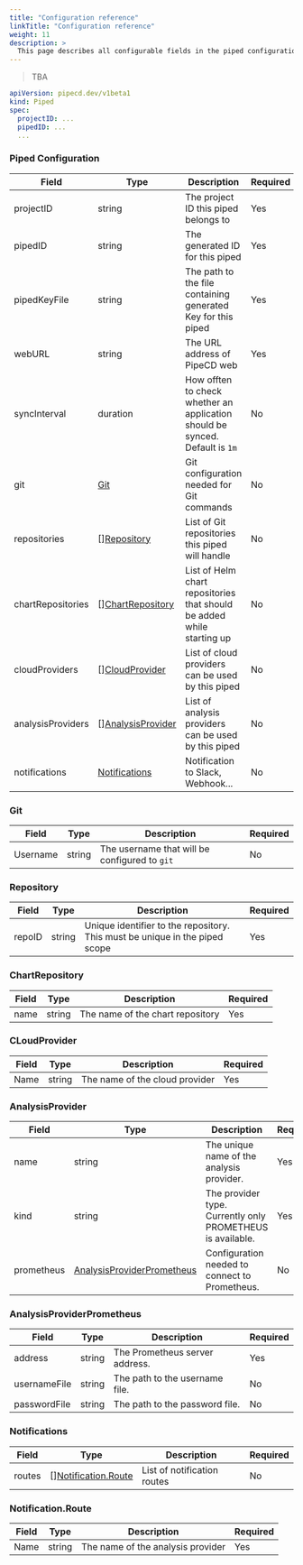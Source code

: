 ```yaml
---
title: "Configuration reference"
linkTitle: "Configuration reference"
weight: 11
description: >
  This page describes all configurable fields in the piped configuration.
---
```


> TBA

``` yaml
apiVersion: pipecd.dev/v1beta1
kind: Piped
spec:
  projectID: ...
  pipedID: ...
  ...
```

### Piped Configuration

| Field | Type | Description | Required |
|-|-|-|-|
| projectID | string | The project ID this piped belongs to | Yes |
| pipedID | string | The generated ID for this piped | Yes |
| pipedKeyFile | string | The path to the file containing generated Key for this piped | Yes |
| webURL | string | The URL address of PipeCD web | Yes |
| syncInterval | duration | How offten to check whether an application should be synced. Default is `1m` | No |
| git | [Git](/docs/operator-manual/piped/configuration-reference/#git) | Git configuration needed for Git commands  | No |
| repositories | [][Repository](/docs/operator-manual/piped/configuration-reference/#repository) | List of Git repositories this piped will handle | No |
| chartRepositories | [][ChartRepository](/docs/operator-manual/piped/configuration-reference/#chartrepository) | List of Helm chart repositories that should be added while starting up | No |
| cloudProviders | [][CloudProvider](/docs/operator-manual/piped/configuration-reference/#cloudprovider) | List of cloud providers can be used by this piped | No |
| analysisProviders | [][AnalysisProvider](/docs/operator-manual/piped/configuration-reference/#analysisprovider) | List of analysis providers can be used by this piped | No |
| notifications | [Notifications](/docs/operator-manual/piped/configuration-reference/#notifications) | Notification to Slack, Webhook... | No |

### Git

| Field | Type | Description | Required |
|-|-|-|-|
| Username | string | The username that will be configured to `git` | No |

### Repository

| Field | Type | Description | Required |
|-|-|-|-|
| repoID | string | Unique identifier to the repository. This must be unique in the piped scope | Yes |

### ChartRepository

| Field | Type | Description | Required |
|-|-|-|-|
| name | string | The name of the chart repository | Yes |

### CLoudProvider

| Field | Type | Description | Required |
|-|-|-|-|
| Name | string | The name of the cloud provider | Yes |

### AnalysisProvider

| Field | Type | Description | Required |
|-|-|-|-|
| name | string | The unique name of the analysis provider. | Yes |
| kind | string | The provider type. Currently only PROMETHEUS is available. | Yes |
| prometheus | [AnalysisProviderPrometheus](/docs/operator-manual/piped/configuration-reference/#analysisproviderprometheus) | Configuration needed to connect to Prometheus. | No |

### AnalysisProviderPrometheus
| Field | Type | Description | Required |
|-|-|-|-|
| address | string | The Prometheus server address. | Yes |
| usernameFile | string | The path to the username file. | No |
| passwordFile | string | The path to the password file. | No |

### Notifications

| Field | Type | Description | Required |
|-|-|-|-|
| routes | [][Notification.Route](/docs/operator-manual/piped/configuration-reference/#notificationroute) | List of notification routes | No |

### Notification.Route

| Field | Type | Description | Required |
|-|-|-|-|
| Name | string | The name of the analysis provider | Yes |
